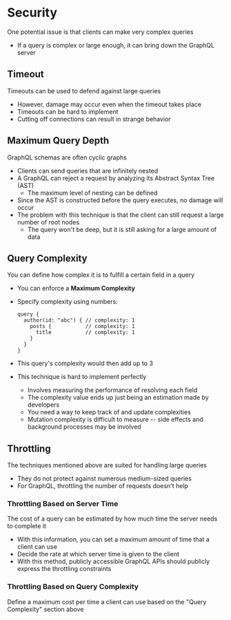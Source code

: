 # Security
One potential issue is that clients can make very complex queries
- If a query is complex or large enough, it can bring down the GraphQL server

## Timeout
Timeouts can be used to defend against large queries
- However, damage may occur even when the timeout takes place
- Timeouts can be hard to implement
- Cutting off connections can result in strange behavior


## Maximum Query Depth
GraphQL schemas are often cyclic graphs
- Clients can send queries that are infinitely nested
- A GraphQL can reject a request by analyzing its Abstract Syntax Tree (AST)
  - The maximum level of nesting can be defined
- Since the AST is constructed before the query executes, no damage will occur
- The problem with this technique is that the client can still request a large number of root nodes
  - The query won't be deep, but it is still asking for a large amount of data


## Query Complexity
You can define how complex it is to fulfill a certain field in a query
- You can enforce a **Maximum Complexity**
- Specify complexity using numbers:

  ```
  query {
    author(id: "abc") { // complexity: 1
      posts {           // complexity: 1
        title           // complexity: 1
      }
    }
  }
  ```

- This query's complexity would then add up to 3
- This technique is hard to implement perfectly
  - Involves measuring the performance of resolving each field
  - The complexity value ends up just being an estimation made by developers
  - You need a way to keep track of and update complexities
  - Mutation complexity is difficult to measure -- side effects and background processes may be involved


## Throttling
The techniques mentioned above are suited for handling large queries
- They do not protect against numerous medium-sized queries
- For GraphQL, throttling the number of requests doesn't help

### Throttling Based on Server Time
The cost of a query can be estimated by how much time the server needs to complete it
- With this information, you can set a maximum amount of time that a client can use
- Decide the rate at which server time is given to the client
- With this method, publicly accessible GraphQL APIs should publicly express the throttling constraints


### Throttling Based on Query Complexity
Define a maximum cost per time a client can use based on the "Query Complexity" section above
